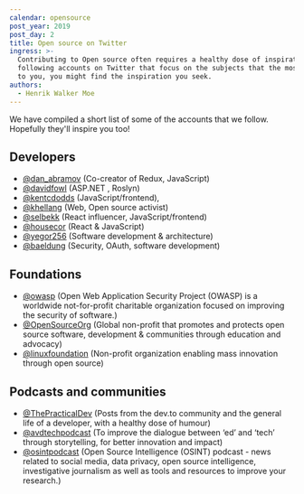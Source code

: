 ```yaml
---
calendar: opensource
post_year: 2019
post_day: 2
title: Open source on Twitter
ingress: >-
  Contributing to Open source often requires a healthy dose of inspiration. By
  following accounts on Twitter that focus on the subjects that the most matter
  to you, you might find the inspiration you seek.
authors:
  - Henrik Walker Moe
---
```

We have compiled a short list of some of the accounts that we follow. Hopefully they'll inspire you too!

## Developers

* [@dan_abramov](https://twitter.com/dan_abramov) (Co-creator of Redux, JavaScript)
* [@davidfowl](https://twitter.com/davidfowl) (ASP.NET , Roslyn)
* [@kentcdodds](https://twitter.com/kentcdodds) (JavaScript/frontend), 
* [@khellang](https://twitter.com/khellang) (Web, Open source activist)
* [@selbekk](https://twitter.com/selbekk) (React influencer, JavaScript/frontend)
* [@housecor](https://twitter.com/housecor) (React & JavaScript)
* [@yegor256](https://twitter.com/yegor256) (Software development & architecture)
* [@baeldung](https://twitter.com/baeldung) (Security, OAuth, software development)

## Foundations

* [@owasp](https://twitter.com/owasp) (Open Web Application Security Project (OWASP) is a worldwide not-for-profit charitable organization focused on improving the security of software.)
* [@OpenSourceOrg](https://twitter.com/opensourceorg) (Global non-profit that promotes and protects open source software, development & communities through education and advocacy)
* [@linuxfoundation](https://twitter.com/linuxfoundation) (Non-profit organization enabling mass innovation through open source)

## Podcasts and communities

* [@ThePracticalDev](https://twitter.com/ThePracticalDev) (Posts from the dev.to community and the general life of a developer, with a healthy dose of humour)
* [@avdtechpodcast](https://twitter.com/PodcastEdtech) (To improve the dialogue between ‘ed’ and ‘tech’ through storytelling, for better innovation and impact)
* [@osintpodcast](https://twitter.com/osintpodcast) (Open Source Intelligence (OSINT) podcast - news related to social media, data privacy, open source intelligence, investigative journalism as well as tools and resources to improve your research.)
